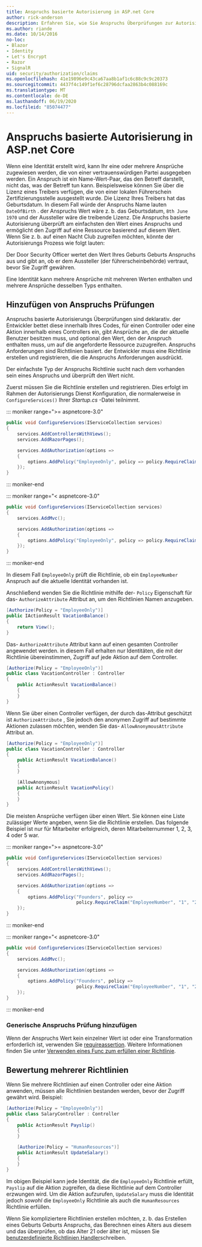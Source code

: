 ```yaml
---
title: Anspruchs basierte Autorisierung in ASP.net Core
author: rick-anderson
description: Erfahren Sie, wie Sie Anspruchs Überprüfungen zur Autorisierung in einer ASP.net Core-app hinzufügen.
ms.author: riande
ms.date: 10/14/2016
no-loc:
- Blazor
- Identity
- Let's Encrypt
- Razor
- SignalR
uid: security/authorization/claims
ms.openlocfilehash: 41e19896e9c43ca67aa8b1af1c6c88c9c9c20373
ms.sourcegitcommit: 4437f4c149f1ef6c28796dcfaa2863b4c088169c
ms.translationtype: MT
ms.contentlocale: de-DE
ms.lasthandoff: 06/19/2020
ms.locfileid: "85074477"
---
```

# <a name="claims-based-authorization-in-aspnet-core"></a>Anspruchs basierte Autorisierung in ASP.net Core

<a name="security-authorization-claims-based"></a>

Wenn eine Identität erstellt wird, kann Ihr eine oder mehrere Ansprüche zugewiesen werden, die von einer vertrauenswürdigen Partei ausgegeben werden. Ein Anspruch ist ein Name-Wert-Paar, das den Betreff darstellt, nicht das, was der Betreff tun kann. Beispielsweise können Sie über die Lizenz eines Treibers verfügen, die von einer lokalen Führerschein Zertifizierungsstelle ausgestellt wurde. Die Lizenz Ihres Treibers hat das Geburtsdatum. In diesem Fall würde der Anspruchs Name lauten `DateOfBirth` . der Anspruchs Wert wäre z. b. das Geburtsdatum, `8th June 1970` und der Aussteller wäre die treibende Lizenz. Die Anspruchs basierte Autorisierung überprüft am einfachsten den Wert eines Anspruchs und ermöglicht den Zugriff auf eine Ressource basierend auf diesem Wert. Wenn Sie z. b. auf einen Nacht Club zugreifen möchten, könnte der Autorisierungs Prozess wie folgt lauten:

Der Door Security Officer wertet den Wert Ihres Geburts Geburts Anspruchs aus und gibt an, ob er dem Aussteller (der führerscheinbehörde) vertraut, bevor Sie Zugriff gewähren.

Eine Identität kann mehrere Ansprüche mit mehreren Werten enthalten und mehrere Ansprüche desselben Typs enthalten.

## <a name="adding-claims-checks"></a>Hinzufügen von Anspruchs Prüfungen

Anspruchs basierte Autorisierungs Überprüfungen sind deklarativ. der Entwickler bettet diese innerhalb Ihres Codes, für einen Controller oder eine Aktion innerhalb eines Controllers ein, gibt Ansprüche an, die der aktuelle Benutzer besitzen muss, und optional den Wert, den der Anspruch enthalten muss, um auf die angeforderte Ressource zuzugreifen. Anspruchs Anforderungen sind Richtlinien basiert. der Entwickler muss eine Richtlinie erstellen und registrieren, die die Anspruchs Anforderungen ausdrückt.

Der einfachste Typ der Anspruchs Richtlinie sucht nach dem vorhanden sein eines Anspruchs und überprüft den Wert nicht.

Zuerst müssen Sie die Richtlinie erstellen und registrieren. Dies erfolgt im Rahmen der Autorisierungs Dienst Konfiguration, die normalerweise in `ConfigureServices()` Ihrer *Startup.cs* -Datei teilnimmt.

::: moniker range=">= aspnetcore-3.0"

```csharp
public void ConfigureServices(IServiceCollection services)
{
    services.AddControllersWithViews();
    services.AddRazorPages();

    services.AddAuthorization(options =>
    {
        options.AddPolicy("EmployeeOnly", policy => policy.RequireClaim("EmployeeNumber"));
    });
}
```

::: moniker-end

::: moniker range="< aspnetcore-3.0"

```csharp
public void ConfigureServices(IServiceCollection services)
{
    services.AddMvc();

    services.AddAuthorization(options =>
    {
        options.AddPolicy("EmployeeOnly", policy => policy.RequireClaim("EmployeeNumber"));
    });
}
```

::: moniker-end

In diesem Fall `EmployeeOnly` prüft die Richtlinie, ob ein `EmployeeNumber` Anspruch auf die aktuelle Identität vorhanden ist.

Anschließend wenden Sie die Richtlinie mithilfe der- `Policy` Eigenschaft für das- `AuthorizeAttribute` Attribut an, um den Richtlinien Namen anzugeben.

```csharp
[Authorize(Policy = "EmployeeOnly")]
public IActionResult VacationBalance()
{
    return View();
}
```

Das- `AuthorizeAttribute` Attribut kann auf einen gesamten Controller angewendet werden. in diesem Fall erhalten nur Identitäten, die mit der Richtlinie übereinstimmen, Zugriff auf jede Aktion auf dem Controller.

```csharp
[Authorize(Policy = "EmployeeOnly")]
public class VacationController : Controller
{
    public ActionResult VacationBalance()
    {
    }
}
```

Wenn Sie über einen Controller verfügen, der durch das-Attribut geschützt ist `AuthorizeAttribute` , Sie jedoch den anonymen Zugriff auf bestimmte Aktionen zulassen möchten, wenden Sie das- `AllowAnonymousAttribute` Attribut an.

```csharp
[Authorize(Policy = "EmployeeOnly")]
public class VacationController : Controller
{
    public ActionResult VacationBalance()
    {
    }

    [AllowAnonymous]
    public ActionResult VacationPolicy()
    {
    }
}
```

Die meisten Ansprüche verfügen über einen Wert. Sie können eine Liste zulässiger Werte angeben, wenn Sie die Richtlinie erstellen. Das folgende Beispiel ist nur für Mitarbeiter erfolgreich, deren Mitarbeiternummer 1, 2, 3, 4 oder 5 war.

::: moniker range=">= aspnetcore-3.0"

```csharp
public void ConfigureServices(IServiceCollection services)
{
    services.AddControllersWithViews();
    services.AddRazorPages();

    services.AddAuthorization(options =>
    {
        options.AddPolicy("Founders", policy =>
                          policy.RequireClaim("EmployeeNumber", "1", "2", "3", "4", "5"));
    });
}
```

::: moniker-end

::: moniker range="< aspnetcore-3.0"

```csharp
public void ConfigureServices(IServiceCollection services)
{
    services.AddMvc();

    services.AddAuthorization(options =>
    {
        options.AddPolicy("Founders", policy =>
                          policy.RequireClaim("EmployeeNumber", "1", "2", "3", "4", "5"));
    });
}
```

::: moniker-end
### <a name="add-a-generic-claim-check"></a>Generische Anspruchs Prüfung hinzufügen

Wenn der Anspruchs Wert kein einzelner Wert ist oder eine Transformation erforderlich ist, verwenden Sie [requireassertion](/dotnet/api/microsoft.aspnetcore.authorization.authorizationpolicybuilder.requireassertion). Weitere Informationen finden Sie unter [Verwenden eines Func zum erfüllen einer Richtlinie](xref:security/authorization/policies#use-a-func-to-fulfill-a-policy).

## <a name="multiple-policy-evaluation"></a>Bewertung mehrerer Richtlinien

Wenn Sie mehrere Richtlinien auf einen Controller oder eine Aktion anwenden, müssen alle Richtlinien bestanden werden, bevor der Zugriff gewährt wird. Beispiel:

```csharp
[Authorize(Policy = "EmployeeOnly")]
public class SalaryController : Controller
{
    public ActionResult Payslip()
    {
    }

    [Authorize(Policy = "HumanResources")]
    public ActionResult UpdateSalary()
    {
    }
}
```

Im obigen Beispiel kann jede Identität, die die `EmployeeOnly` Richtlinie erfüllt, `Payslip` auf die Aktion zugreifen, da diese Richtlinie auf dem Controller erzwungen wird. Um die Aktion aufzurufen, `UpdateSalary` muss die Identität jedoch *sowohl* die `EmployeeOnly` Richtlinie als auch die `HumanResources` Richtlinie erfüllen.

Wenn Sie kompliziertere Richtlinien erstellen möchten, z. b. das Erstellen eines Geburts Geburts Anspruchs, das Berechnen eines Alters aus diesem und das überprüfen, ob das Alter 21 oder älter ist, müssen Sie [benutzerdefinierte Richtlinien Handler](xref:security/authorization/policies)schreiben.
